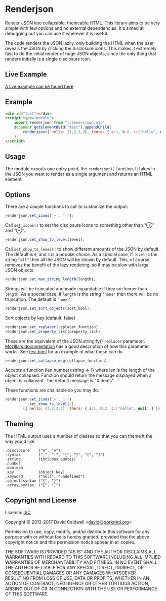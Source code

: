 Renderjson
==========

Render JSON into collapsible, themeable HTML. This library aims to be very
simple with few options and no external dependencies. It's aimed at debugging
but you can use it wherever it is useful.

The code renders the JSON lazily, only building the HTML when the user
reveals the JSON by clicking the disclosure icons. This makes it extremely
fast to do the initial render of huge JSON objects, since the only thing
that renders initially is a single disclosure icon.


Live Example
------------

[A live example can be found here](http://caldwell.github.io/renderjson).

Example
-------

```html
<div id="test"></div>
<script type="module">
    import renderjson from "./renderjson.mjs"
    document.getElementById("test").appendChild(
        renderjson({ hello: [1,2,3,4], there: { a:1, b:2, c:["hello", null] } })
    );
</script>
```

Usage
-----

The module exports one entry point, the `renderjson()` function. It takes in
the JSON you want to render as a single argument and returns an HTML
element.

Options
-------

There are a couple functions to call to customize the output:

```javascript
renderjson.set_icons('+', '-');
```

Call `set_icons()` to set the disclosure icons to something other than "⊕" and
"⊖".

```javascript
renderjson.set_show_to_level(level);
```

Call `set_show_to_level()` to show different amounts of the JSON by
default. The default is `0`, and `1` is a popular choice. As a special case,
if `level` is the string `"all"` then all the JSON will be shown by
default. This, of course, removes the benefit of the lazy rendering, so it
may be slow with large JSON objects.

```javascript
renderjson.set_max_string_length(length);
```

Strings will be truncated and made expandable if they are longer than
`length`. As a special case, if `length` is the string `"none"` then there
will be no truncation. The default is `"none"`.

```javascript
renderjson.set_sort_objects(sort_bool);
```

Sort objects by key (default: false)

```javascript
renderjson.set_replacer(replacer_function)
renderjson.set_property_list(property_list)
```

These are the equivalent of the JSON.stringify() `replacer` parameter.
[Mozilla's documentation][1] has a good description of how this parameter
works. See [test.html](test.html) for an example of what these
can do.

[1]: https://developer.mozilla.org/en-US/docs/Web/JavaScript/Reference/Global_Objects/JSON/stringify

```javascript
renderjson.set_collapse_msg(collapse_function);
```

Accepts a function (len:number):string => {} where len is the length of the
object collapsed. Function should return the message displayed when a object
is collapsed. The default message is "X items".

These functions are chainable so you may do:

```javascript
renderjson.set_icons('+', '-')
          .set_show_to_level(2)
        ({ hello: [1,2,3,4], there: { a:1, b:2, c:["hello", null] } })
```

Theming
-------

The HTML output uses a number of classes so that you can theme it the way
you'd like:

    .disclosure    ("⊕", "⊖")
    .syntax        (",", ":", "{", "}", "[", "]")
    .string        (includes quotes)
    .number
    .boolean
    .key           (object key)
    .keyword       ("null", "undefined")
    .object.syntax ("{", "}")
    .array.syntax  ("[", "]")


Copyright and License
---------------------

License: [ISC](https://en.wikipedia.org/wiki/ISC_license)

Copyright © 2013-2017 David Caldwell \<david@porkrind.org\>

Permission to use, copy, modify, and/or distribute this software for any
purpose with or without fee is hereby granted, provided that the above
copyright notice and this permission notice appear in all copies.

THE SOFTWARE IS PROVIDED "AS IS" AND THE AUTHOR DISCLAIMS ALL WARRANTIES
WITH REGARD TO THIS SOFTWARE INCLUDING ALL IMPLIED WARRANTIES OF
MERCHANTABILITY AND FITNESS. IN NO EVENT SHALL THE AUTHOR BE LIABLE FOR ANY
SPECIAL, DIRECT, INDIRECT, OR CONSEQUENTIAL DAMAGES OR ANY DAMAGES
WHATSOEVER RESULTING FROM LOSS OF USE, DATA OR PROFITS, WHETHER IN AN ACTION
OF CONTRACT, NEGLIGENCE OR OTHER TORTIOUS ACTION, ARISING OUT OF OR IN
CONNECTION WITH THE USE OR PERFORMANCE OF THIS SOFTWARE.
